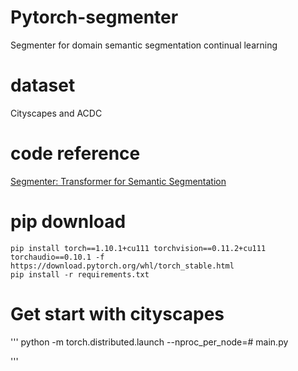 # Pytorch-segmenter
Segmenter for domain semantic segmentation continual learning 

# dataset
Cityscapes and ACDC

# code reference
[Segmenter: Transformer for Semantic Segmentation](https://github.com/rstrudel/segmenter/tree/master)

# pip download
```
pip install torch==1.10.1+cu111 torchvision==0.11.2+cu111 torchaudio==0.10.1 -f https://download.pytorch.org/whl/torch_stable.html
pip install -r requirements.txt
```

# Get start with cityscapes
'''
python -m torch.distributed.launch --nproc_per_node=#   main.py

'''

